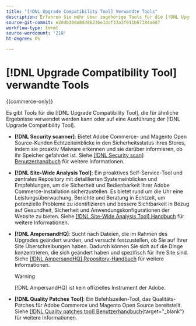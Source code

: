 ```yaml
---
title: "[!DNL Upgrade Compatibility Tool] Verwandte Tools"
description: Erfahren Sie mehr über zugehörige Tools für die [!DNL Upgrade Compatibility Tool] in Ihrem Adobe Commerce-Projekt.
source-git-commit: e2ddb30da8dd86236e1dcf33a3f911b67384a6d7
workflow-type: tm+mt
source-wordcount: '218'
ht-degree: 0%

---
```



# [!DNL Upgrade Compatibility Tool] verwandte Tools

{{commerce-only}}

Es gibt Tools für die [!DNL Upgrade Compatibility Tool], die für ähnliche Ergebnisse verwendet werden kann oder auf eine Ausführung der [!DNL Upgrade Compatibility Tool].

- **[!DNL Security scanner]**: Bietet Adobe Commerce- und Magento Open Source-Kunden Echtzeiteinblicke in den Sicherheitsstatus ihres Stores, indem sie proaktiv Malware erkennen und sie darüber informieren, ob ihr Speicher gefährdet ist. Siehe [[!DNL Security scan] Benutzerhandbuch](https://docs.magento.com/user-guide/magento/security-scan.html) für weitere Informationen.

- **[!DNL Site-Wide Analysis Tool]**: Ein proaktives Self-Service-Tool und zentrales Repository mit detaillierten Systemeinblicken und Empfehlungen, um die Sicherheit und Bedienbarkeit Ihrer Adobe Commerce-Installation sicherzustellen. Es bietet rund um die Uhr eine Leistungsüberwachung, Berichte und Beratung in Echtzeit, um potenzielle Probleme zu identifizieren und bessere Sichtbarkeit in Bezug auf Gesundheit, Sicherheit und Anwendungskonfigurationen der Website zu bieten. Siehe [[!DNL Site-Wide Analysis Tool] Handbuch](../../tools/site-wide-analysis-tool/intro.md) für weitere Informationen.

- **[!DNL AmpersandHQ]**: Sucht nach Dateien, die im Rahmen des Upgrades geändert wurden, und versucht festzustellen, ob Sie auf Ihrer Site Überschreibungen haben. Dadurch können Sie sich auf die Dinge konzentrieren, die sich geändert haben und spezifisch für Ihre Site sind. Siehe [[!DNL AmpersandHQ] Repository-Handbuch](https://github.com/AmpersandHQ) für weitere Informationen.

   >[!WARNING]
   >
   >[!DNL AmpersandHQ] ist kein offizielles Instrument der Adobe.

- **[!DNL Quality Patches Tool]**: Ein Befehlszeilen-Tool, das Qualitäts-Patches für Adobe Commerce und Magento Open Source bereitstellt. Siehe [[!DNL Quality patches tool] Benutzerhandbuch](https://experienceleague.adobe.com/tools/commerce-quality-patches/index.html){target=&quot;_blank&quot;} für weitere Informationen.
